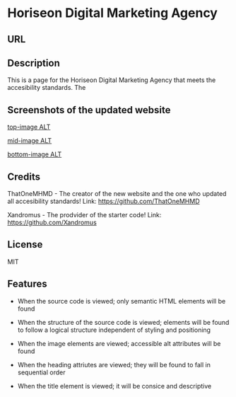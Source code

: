 
# Horiseon Digital Marketing Agency

## URL


## Description

This is a page for the Horiseon Digital Marketing Agency that meets the accesibility standards. The

## Screenshots of the updated website

[top-image ALT](./assets/images/(top%201)%20Screenshot%202023-03-07%20141650%20.png)

[mid-image ALT](./assets/images/(mid%202)%20Screenshot%202023-03-07%20141741.png)

[bottom-image ALT](./assets/images/(bottom%203)%20Screenshot%202023-03-07%20141831.png)


## Credits

ThatOneMHMD - The creator of the new website and the one who updated all accesibility standards!
Link: https://github.com/ThatOneMHMD

Xandromus - The prodvider of the starter code!
Link: https://github.com/Xandromus

## License

MIT

## Features

- When the source code is viewed; only semantic HTML elements will be found

- When the structure of the source code is viewed; elements will be found to follow a logical structure independent of styling and positioning

- When the image elements are viewed; accessible alt attributes will be found

- When the heading attriutes are viewed; they will be found to fall in sequential order

- When the title element is viewed; it will be consice and descriptive

